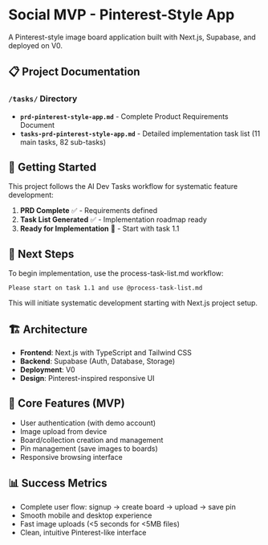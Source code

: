 # Social MVP - Pinterest-Style App

A Pinterest-style image board application built with Next.js, Supabase, and deployed on V0.

## 📋 Project Documentation

### `/tasks/` Directory
- **`prd-pinterest-style-app.md`** - Complete Product Requirements Document
- **`tasks-prd-pinterest-style-app.md`** - Detailed implementation task list (11 main tasks, 82 sub-tasks)

## 🚀 Getting Started

This project follows the AI Dev Tasks workflow for systematic feature development:

1. **PRD Complete** ✅ - Requirements defined
2. **Task List Generated** ✅ - Implementation roadmap ready
3. **Ready for Implementation** 🎯 - Start with task 1.1

## 🎯 Next Steps

To begin implementation, use the process-task-list.md workflow:

```
Please start on task 1.1 and use @process-task-list.md
```

This will initiate systematic development starting with Next.js project setup.

## 🏗️ Architecture

- **Frontend**: Next.js with TypeScript and Tailwind CSS
- **Backend**: Supabase (Auth, Database, Storage)
- **Deployment**: V0
- **Design**: Pinterest-inspired responsive UI

## 📱 Core Features (MVP)

- User authentication (with demo account)
- Image upload from device
- Board/collection creation and management
- Pin management (save images to boards)
- Responsive browsing interface

## 📊 Success Metrics

- Complete user flow: signup → create board → upload → save pin
- Smooth mobile and desktop experience
- Fast image uploads (<5 seconds for <5MB files)
- Clean, intuitive Pinterest-like interface
